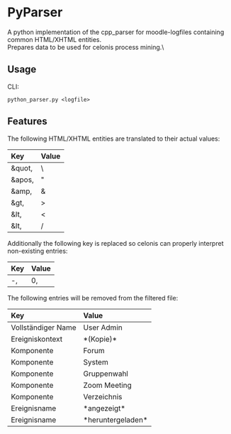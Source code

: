 # PyParser

A python implementation of the cpp_parser for moodle-logfiles containing common HTML/XHTML entities.\
Prepares data to be used for celonis process mining.\

## Usage
CLI:
```
python_parser.py <logfile>
```

## Features
The following HTML/XHTML entities are translated to their actual values:

| Key | Value |
| :--- | :--- |
| &quot, | \ |
| &apos, | " |
| &amp, | & |
| &gt, | > |
| &lt, | < |
| &lt, | / |

Additionally the following key is replaced so celonis can properly interpret non-existing entries:

| Key | Value |
| :--- | :--- |
| -, | 0, |

The following entries will be removed from the filtered file:

| Key | Value |
| :--- | :--- |
| Vollständiger Name | User Admin |
| Ereigniskontext | \*(Kopie)\* |
| Komponente | Forum |
| Komponente | System |
| Komponente | Gruppenwahl |
| Komponente | Zoom Meeting |
| Komponente | Verzeichnis |
| Ereignisname | \*angezeigt\* |
| Ereignisname | \*heruntergeladen\* |
